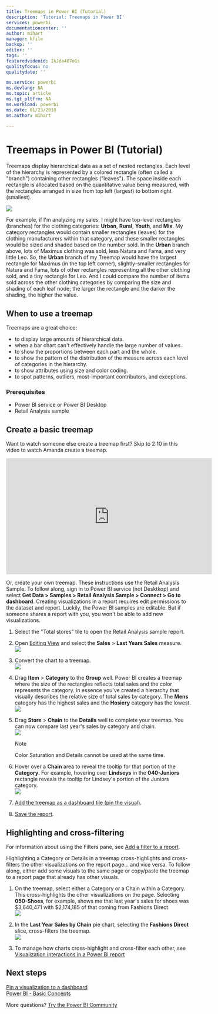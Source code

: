 ```yaml
---
title: Treemaps in Power BI (Tutorial)
description: 'Tutorial: Treemaps in Power BI'
services: powerbi
documentationcenter: ''
author: mihart
manager: kfile
backup: ''
editor: ''
tags: ''
featuredvideoid: IkJda4O7oGs
qualityfocus: no
qualitydate: ''

ms.service: powerbi
ms.devlang: NA
ms.topic: article
ms.tgt_pltfrm: NA
ms.workload: powerbi
ms.date: 01/23/2018
ms.author: mihart

---
```

# Treemaps in Power BI (Tutorial)
Treemaps display hierarchical data as a set of nested rectangles.  Each level of the hierarchy is represented by a colored rectangle (often called a "branch") containing other rectangles ("leaves").  The space inside each rectangle is allocated based on the quantitative value being measured, with the rectangles arranged in size from top left (largest) to bottom right (smallest).

![](media/power-bi-visualization-treemaps/pbi-nancy_viz_treemap.png)

For example, if I'm analyzing my sales, I might have top-level rectangles (branches) for the clothing categories: **Urban**, **Rural**, **Youth**, and **Mix**.  My category rectangles would contain smaller rectangles (leaves) for the clothing manufacturers within that category, and these smaller rectangles would be sized and shaded based on the number sold.  In the **Urban** branch above, lots of Maximus clothing was sold, less Natura and Fama, and very little Leo.  So, the **Urban** branch of my Treemap would have the largest rectangle for Maximus (in the top left corner), slightly-smaller rectangles for Natura and Fama, lots of other rectangles representing all the other clothing sold, and a tiny rectangle for Leo.  And I could compare the number of items sold across the other clothing categories by comparing the size and shading of each leaf node; the larger the rectangle and the darker the shading, the higher the value.

## When to use a treemap
Treemaps are a great choice:

* to display large amounts of hierarchical data.
* when a bar chart can't effectively handle the large number of values.
* to show the proportions between each part and the whole.
* to show the pattern of the distribution of the measure across each level of categories in the hierarchy.
* to show attributes using size and color coding.
* to spot patterns, outliers, most-important contributors, and exceptions.

### Prerequisites
 - Power BI service or Power BI Desktop
 - Retail Analysis sample

## Create a basic treemap
Want to watch someone else create a treemap first?  Skip to 2:10 in this video to watch Amanda create a treemap.

<iframe width="560" height="315" src="https://www.youtube.com/embed/IkJda4O7oGs" frameborder="0" allowfullscreen></iframe>

Or, create your own treemap. These instructions use the Retail Analysis Sample. To follow along, sign in to Power BI service (not Desktkop) and select **Get Data \> Samples \>  Retail Analysis Sample \> Connect \> Go to dashboard**. Creating visualizations in a report requires edit permissions to the dataset and report. Luckily, the Power BI samples are editable. But if someone shares a report with you, you won't be able to add new visualizations.

1. Select the "Total stores" tile to open the Retail Analysis sample report.    
2. Open [Editing View](service-interact-with-a-report-in-editing-view.md) and select the **Sales** > **Last Years Sales** measure.   
   ![](media/power-bi-visualization-treemaps/treemapfirstvalue_new.png)   
3. Convert the chart to a treemap.  
   ![](media/power-bi-visualization-treemaps/treemapconvertto_new.png)   
4. Drag **Item** > **Category** to the **Group** well. Power BI creates a treemap where the size of the rectangles reflects total sales and the color represents the category.  In essence you've created a hierarchy that visually describes the relative size of total sales by category.  The **Mens** category has the highest sales and the **Hosiery** category has the lowest.   
   ![](media/power-bi-visualization-treemaps/treemapcomplete_new.png)   
5. Drag **Store** > **Chain** to the **Details** well to complete your treemap. You can now compare last year's sales by category and chain.   
   ![](media/power-bi-visualization-treemaps/treemap_addgroup_new.png)
   
   > [!NOTE]
   > Color Saturation and Details cannot be used at the same time.
   > 
   > 
5. Hover over a **Chain** area to reveal the tooltip for that portion of the **Category**.  For example, hovering over **Lindseys** in the **040-Juniors** rectangle reveals the tooltip for Lindsey's portion of the Juniors category.  
   ![](media/power-bi-visualization-treemaps/treemaphoverdetail_new.png)
6. [Add the treemap as a dashboard tile (pin the visual)](service-dashboard-tiles.md). 
7. [Save the report](service-report-save.md).

## Highlighting and cross-filtering
For information about using the Filters pane, see [Add a filter to a report](power-bi-report-add-filter.md).

Highlighting a Category or Details in a treemap cross-highlights and cross-filters the other visualizations on the report page... and vice versa. To follow along, either add some visuals to the same page or copy/paste the treemap to a report page that already has other visuals.

1. On the treemap, select either a Category or a Chain within a Category.  This cross-highlights the other visualizations on the page. Selecting **050-Shoes**, for example, shows me that last year's sales for shoes was $3,640,471 with $2,174,185 of that coming from Fashions Direct.  
   ![](media/power-bi-visualization-treemaps/treemaphiliting.png)

2. In the **Last Year Sales by Chain** pie chart, selecting the **Fashions Direct** slice, cross-filters the treemap.  
   ![](media/power-bi-visualization-treemaps/treemapnoowl.gif)    

3. To manage how charts cross-highlight and cross-filter each other, see [Visualization interactions in a Power BI report](service-reports-visual-interactions.md)

## Next steps
[ Pin a visualization to a dashboard](service-dashboard-pin-tile-from-report.md)  
[Power BI - Basic Concepts](service-basic-concepts.md)  

More questions? [Try the Power BI Community](http://community.powerbi.com/)  


